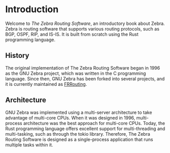 # Introduction

Welcome to *The Zebra Routing Software*, an introductory book about Zebra. Zebra
is routing software that supports various routing protocols, such as BGP, OSPF,
RIP, and IS-IS. It is built from scratch using the Rust programming language.

## History

The original implementation of The Zebra Routing Software began in 1996 as the
GNU Zebra project, which was written in the C programming language. Since then,
GNU Zebra has been forked into several projects, and it is currently maintained
as [FRRouting](https://frrouting.org/).

## Architecture

GNU Zebra was implemented using a multi-server architecture to take advantage of
multi-core CPUs. When it was designed in 1996, multi-process architecture was
the best approach for multi-core CPUs. Today, the Rust programming language
offers excellent support for multi-threading and multi-tasking, such as through
the tokio library. Therefore, The Zebra Routing Software is designed as a
single-process application that runs multiple tasks within it.

